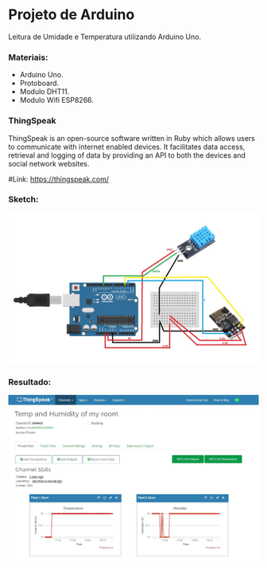 # Projeto de Arduino

  Leitura de Umidade e Temperatura utilizando Arduino Uno.

### Materiais:
* Arduino Uno.
* Protoboard.
* Modulo DHT11.
* Modulo Wifi ESP8266.

### ThingSpeak 
  ThingSpeak is an open-source software written in Ruby which allows users to communicate 
with internet enabled devices. It facilitates data access, retrieval and logging of data 
by providing an API to both the devices and social network websites.

#Link: https://thingspeak.com/

### Sketch:

![Sketch](img/Circuit-Diagram.jpg)

### Resultado:

![ThingSpeak](img/ThingSpeak.jpg)